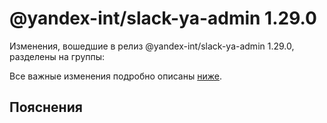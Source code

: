 # @yandex-int/slack-ya-admin 1.29.0

<!-- ЧЕЛОВЕЧЕСКОЕ ВСТУПЛЕНИЕ -->

Изменения, вошедшие в релиз @yandex-int/slack-ya-admin 1.29.0, разделены на группы:

Все важные изменения подробно описаны [ниже](#Пояснения).

## Пояснения

